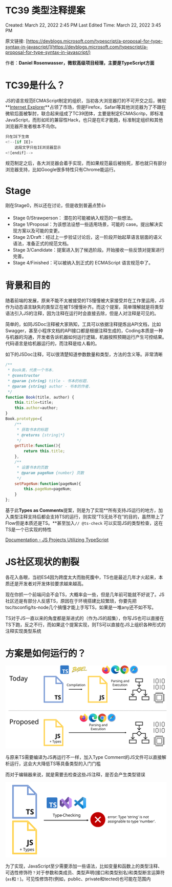 # TC39 类型注释提案

Created: March 22, 2022 2:45 PM
Last Edited Time: March 22, 2022 3:45 PM

原文链接: [https://devblogs.microsoft.com/typescript/a-proposal-for-type-syntax-in-javascript/](https://devblogs.microsoft.com/typescript/a-proposal-for-type-syntax-in-javascript/)

作者：**Daniel Rosenwasser，微软高级项目经理，主要是TypeScript方面**

# TC39是什么？

JS的语言规范ECMAScript制定的组织，当初各大浏览器打的不可开交之后，微软**[Internet Explorer](https://www.microsoft.com/en-us/download/internet-explorer.aspx)**占领了市场，但是Firefox，Safari等其他浏览器为了不跟在微软后面被掣肘，联合起来组成了TC39团体，主要是制定ECMAScritp，即标准JavaScript，而形如IE的兼容性Hack，也只是在IE才能跑，标准制定组织和其他浏览器开发者根本不鸟你。

```jsx
只在IE下生效
<!--[if IE]>
	这段文字只在IE浏览器显示
<![endif]-->
```

规范制定之后，各大浏览器会着手实现，而如果规范最后被拍死，那也就只有部分浏览器支持，比如Google很多特性只有Chrome能运行。

# Stage

刚在Stage0，所以还在讨论，但是收到普遍点赞👍

- Stage 0/Strawperson： 潜在的可能被纳入规范的一些想法。
- Stage 1/Proposal：为该想法设想一些适用场景，可能的 case。提出解决实现方案以及可能的变更。
- Stage 2/Draft：经过上一步验证讨论后，这一阶段开始起草语言层面的语义语法，准备正式的规范文档。
- Stage 3/Candidate：提案进入到了候选阶段。开始接收一些反馈对提案进行完善。
- Stage 4/Finished：可以被纳入到正式的 ECMAScript 语言规范中了。

# 背景和目的

随着前端的发展，原来不能不太被接受的TS慢慢被大家接受并在工作里运用，JS作为动态语言缺失的类型正在被TS慢慢补齐。而这个提案，简单理解就是将类型语法引入JS的注释，因为注释在运行时会直接去除，但是人对注释是可见的。

简单的，如同JSDoc注释被大家熟知，工具可以依据注释提炼出API文档，比如Swagger，甚至小程序文档的API接口都是根据注释生成的，Coding本质是一种与机器的沟通，开发者告诉机器如何运行逻辑，机器按照预期运行产生可控结果。代码语言是给机器运行的，而注释是给人看的。

如下的JSDoc注释，可以很清楚知道参数数量和类型，方法的含义等。非常清晰

```jsx
/**
 * Book类，代表一个书本.
 * @constructor
 * @param {string} title - 书本的标题.
 * @param {string} author - 书本的作者.
 */
function Book(title, author) {
    this.title=title;
    this.author=author;
}
Book.prototype={
    /**
     * 获取书本的标题
     * @returns {string|*}
     */
    getTitle:function(){
        return this.title;
    },
    /**
     * 设置书本的页数
     * @param pageNum {number} 页数
     */
    setPageNum:function(pageNum){
        this.pageNum=pageNum;
    }
};
```

基于此****Types as Comments****提案，则是为了实现**所有支持JS运行的地方，加入类型注释支持后都会支持TS的运行，则实现“TS无处不在”的目的，虽然带上了Flow但是本质还是TS。**甚至加入`// @ts-check` 可以实现JS的类型检查，这在TS是一个已实现的特性

[Documentation - JS Projects Utilizing TypeScript](https://www.typescriptlang.org/docs/handbook/intro-to-js-ts.html)

# JS社区现状的割裂

各花入各眼，当初ES4因为跨度太大而胎死腹中，TS也是最近几年才火起来，本质还是开发者对开发体验要求越来越高。

现在你抓一个前端问会不会TS，大概率会一些，但是几年前可能就不好说了。JS社区还是有部分人反感TS，原因在于环境搭建比较繁琐，你要先把tsc/tsconfig/ts-node几个搞懂才能上手写TS，如果是一堆any还不如不写。

TS对于JS一直以来的角度都是渐进式的（作为JS的超集），你写JS也可以直接在TS下跑，反之不行，而如果这个提案实现，则TS可以直接在JS上组织各种形式的注释实现类型系统

# 方案是如何运行的？

![../images/ppl/tac-announcement-today-proposed.svg](../images/ppl/tac-announcement-today-proposed.svg)

与原来TS需要编译为JS再运行不一样，加入Type Comment的JS文件可以直接解析运行，这会大大降低TS等具备类型的入门门槛

而对于编辑器来说，就是需要去检查这些JS注释，是否会产生类型错误

![../images/ppl/tac-announcement-checking-behavior.svg](../images/ppl/tac-announcement-checking-behavior.svg)

为了实现，JavaScript至少需要添加一些语法，比如变量和函数上的类型注释、可选性修饰符`？`对于参数和类成员、类型声明(接口和类型别名)和类型断言运算符(`as`和`！`)。可见性修饰符(例如，public、private和tected)也可能在范围内
